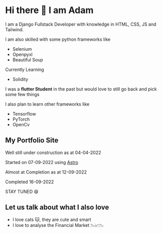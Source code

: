 # Hi there 👋 I am Adam
I am a Django Fullstack Developer with knowledge in HTML, CSS, JS and Tailwind. 

I am also skilled with some python frameworks like
- Selenium
- Openpyxl
- Beautiful Soup

Currently Learning
- Solidity

I was a **flutter Student** in the past but would love to still go back and pick some few things

I also plan to learn other frameworks like
- Tensorflow
- PyTorch
- OpenCv


## My Portfolio Site

Well still under construction as at 04-04-2022

Started on 07-09-2022 using [Astro](https://astro.build)

Almost at Completion as at 12-09-2022

Completed 16-09-2022

STAY TUNED 😄

## Let us talk about what I also love
- I love cats 🐱, they are cute and smart
- I love to analyse the Financial Market 📉📈📉 
<!--
**Dharmzeey/dharmzeey** is a ✨ _special_ ✨ repository because its `README.md` (this file) appears on your GitHub profile.


Here are some ideas to get you started:

- 🔭 I’m currently working on ...
- 🌱 I’m currently learning ...
- 👯 I’m looking to collaborate on ...
- 🤔 I’m looking for help with ...
- 💬 Ask me about ...
- 📫 How to reach me: ...
- 😄 Pronouns: ...
- ⚡ Fun fact: ...
-->
